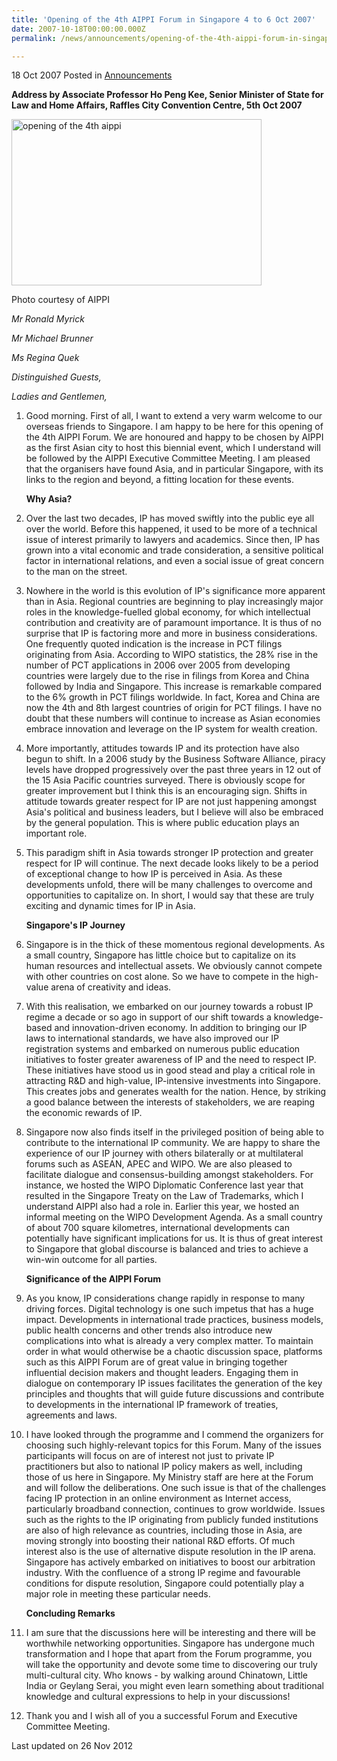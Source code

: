 ```yaml
---
title: 'Opening of the 4th AIPPI Forum in Singapore 4 to 6 Oct 2007'
date: 2007-10-18T00:00:00.000Z
permalink: /news/announcements/opening-of-the-4th-aippi-forum-in-singapore-4-to-6-oct-2007

---
```



18 Oct 2007 Posted in [Announcements](/news/announcements)

**Address by Associate Professor Ho Peng Kee, Senior Minister of State for Law and Home Affairs, Raffles City Convention Centre, 5th Oct 2007**

<img src="/images/news/announcements/1399988676366.jpg" alt="opening of the 4th aippi" style="width:400px;height:266px;">

Photo courtesy of AIPPI

*Mr Ronald Myrick*

*Mr Michael Brunner*

*Ms Regina Quek*

*Distinguished Guests,*

*Ladies and Gentlemen,*

 1. Good morning. First of all, I want to extend a very warm welcome to our overseas friends to Singapore. I am happy to be here for this opening of the 4th AIPPI Forum. We are honoured and happy to be chosen by AIPPI as the first Asian city to host this biennial event, which I understand will be followed by the AIPPI Executive Committee Meeting. I am pleased that the organisers have found Asia, and in particular Singapore, with its links to the region and beyond, a fitting location for these events.
    
    **Why Asia?**
    
 2. Over the last two decades, IP has moved swiftly into the public eye all over the world. Before this happened, it used to be more of a technical issue of interest primarily to lawyers and academics. Since then, IP has grown into a vital economic and trade consideration, a sensitive political factor in international relations, and even a social issue of great concern to the man on the street.

 3. Nowhere in the world is this evolution of IP's significance more apparent than in Asia. Regional countries are beginning to play increasingly major roles in the knowledge-fuelled global economy, for which intellectual contribution and creativity are of paramount importance. It is thus of no surprise that IP is factoring more and more in business considerations. One frequently quoted indication is the increase in PCT filings originating from Asia. According to WIPO statistics, the 28% rise in the number of PCT applications in 2006 over 2005 from developing countries were largely due to the rise in filings from Korea and China followed by India and Singapore. This increase is remarkable compared to the 6% growth in PCT filings worldwide. In fact, Korea and China are now the 4th and 8th largest countries of origin for PCT filings. I have no doubt that these numbers will continue to increase as Asian economies embrace innovation and leverage on the IP system for wealth creation.

 4. More importantly, attitudes towards IP and its protection have also begun to shift. In a 2006 study by the Business Software Alliance, piracy levels have dropped progressively over the past three years in 12 out of the 15 Asia Pacific countries surveyed. There is obviously scope for greater improvement but I think this is an encouraging sign. Shifts in attitude towards greater respect for IP are not just happening amongst Asia's political and business leaders, but I believe will also be embraced by the general population. This is where public education plays an important role.

 5. This paradigm shift in Asia towards stronger IP protection and greater respect for IP will continue. The next decade looks likely to be a period of exceptional change to how IP is perceived in Asia. As these developments unfold, there will be many challenges to overcome and opportunities to capitalize on. In short, I would say that these are truly exciting and dynamic times for IP in Asia.     
    
    **Singapore's IP Journey**
    
 6. Singapore is in the thick of these momentous regional developments. As a small country, Singapore has little choice but to capitalize on its human resources and intellectual assets. We obviously cannot compete with other countries on cost alone. So we have to compete in the high-value arena of creativity and ideas.

 7. With this realisation, we embarked on our journey towards a robust IP regime a decade or so ago in support of our shift towards a knowledge-based and innovation-driven economy. In addition to bringing our IP laws to international standards, we have also improved our IP registration systems and embarked on numerous public education initiatives to foster greater awareness of IP and the need to respect IP. These initiatives have stood us in good stead and play a critical role in attracting R&D and high-value, IP-intensive investments into Singapore. This creates jobs and generates wealth for the nation. Hence, by striking a good balance between the interests of stakeholders, we are reaping the economic rewards of IP. 

 8. Singapore now also finds itself in the privileged position of being able to contribute to the international IP community. We are happy to share the experience of our IP journey with others bilaterally or at multilateral forums such as ASEAN, APEC and WIPO. We are also pleased to facilitate dialogue and consensus-building amongst stakeholders. For instance, we hosted the WIPO Diplomatic Conference last year that resulted in the Singapore Treaty on the Law of Trademarks, which I understand AIPPI also had a role in. Earlier this year, we hosted an informal meeting on the WIPO Development Agenda. As a small country of about 700 square kilometres, international developments can potentially have significant implications for us. It is thus of great interest to Singapore that global discourse is balanced and tries to achieve a win-win outcome for all parties.   
    
    **Significance of the AIPPI Forum** 
    
 9. As you know, IP considerations change rapidly in response to many driving forces. Digital technology is one such impetus that has a huge impact. Developments in international trade practices, business models, public health concerns and other trends also introduce new complications into what is already a very complex matter. To maintain order in what would otherwise be a chaotic discussion space, platforms such as this AIPPI Forum are of great value in bringing together influential decision makers and thought leaders. Engaging them in dialogue on contemporary IP issues facilitates the generation of the key principles and thoughts that will guide future discussions and contribute to developments in the international IP framework of treaties, agreements and laws.

10. I have looked through the programme and I commend the organizers for choosing such highly-relevant topics for this Forum. Many of the issues participants will focus on are of interest not just to private IP practitioners but also to national IP policy makers as well, including those of us here in Singapore. My Ministry staff are here at the Forum and will follow the deliberations. One such issue is that of the challenges facing IP protection in an online environment as Internet access, particularly broadband connection, continues to grow worldwide. Issues such as the rights to the IP originating from publicly funded institutions are also of high relevance as countries, including those in Asia, are moving strongly into boosting their national R&D efforts. Of much interest also is the use of alternative dispute resolution in the IP arena. Singapore has actively embarked on initiatives to boost our arbitration industry. With the confluence of a strong IP regime and favourable conditions for dispute resolution, Singapore could potentially play a major role in meeting these particular needs.
    
    **Concluding Remarks**
    
11. I am sure that the discussions here will be interesting and there will be worthwhile networking opportunities. Singapore has undergone much transformation and I hope that apart from the Forum programme, you will take the opportunity and devote some time to discovering our truly multi-cultural city. Who knows - by walking around Chinatown, Little India or Geylang Serai, you might even learn something about traditional knowledge and cultural expressions to help in your discussions!

12. Thank you and I wish all of you a successful Forum and Executive Committee Meeting.
    
<p class="right-side-updated">Last updated on 26 Nov 2012</p>
 
    
